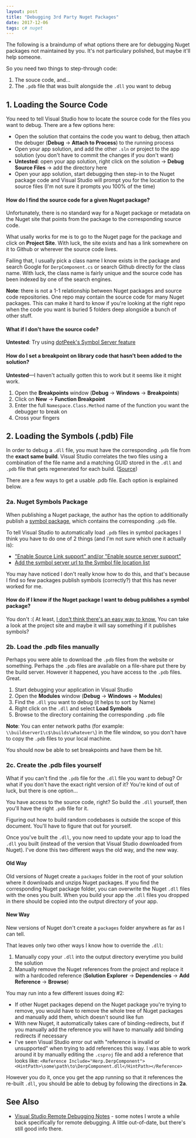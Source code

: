 ```yaml
---
layout: post
title: "Debugging 3rd Party Nuget Packages"
date: 2017-12-06
tags: c# nuget
---
```


The following is a braindump of what options there are for debugging Nuget
packages not maintained by you. It's not particulary polished, but maybe it'll
help someone.

So you need two things to step-through code:

1. The souce code, and...
2. The `.pdb` file that was built alongside the `.dll` you want to debug

## 1. Loading the Source Code

You need to tell Visual Studio how to locate the source code for the files you
want to debug. There are a few options here:

- Open the solution that contains the code you want to debug, then attach the
  debuger (__Debug__ → __Attach to Process__) to the running process
- Open your app solution, and add the other `.sln` or project to the app
  solution  (you don't have to commit the changes if you don't want)
- __Untested__: open your app solution, right click on the solution → __Debug
  Source Files__ → add the directory here
- Open your app solution, start debugging then step-in to the Nuget package
  code and Visual Studio will prompt you for the location to the source files
  (I'm not sure it prompts you 100% of the time)

#### How do I find the source code for a given Nuget package?

Unfortunately, there is no standard way for a Nuget package or metadata on the
Nuget site that points from the package to the corresponding source code.

What usally works for me is to go to the Nuget page for the package and click
on __Project Site__. With luck, the site exists and has a link somewhere on it
to Github or wherever the source code lives.

Failing that, I usually pick a class name I know exists in the package and
search Google for `DerpComponent.cs` or search Github directly for the class
name. With luck, the class name is fairly unique and the source code has been
indexed by one of the search engines.

__Note__: there is not a 1-1 relationship between Nuget packages and source
code repositories. One repo may contain the source code for many Nuget
packages. This can make it hard to know if you're looking at the right repo
when the code you want is buried 5 folders deep alongside a bunch of other
stuff.

#### What if I don't have the source code?

__Untested__: Try using [dotPeek's Symbol Server
feature](https://www.jetbrains.com/help/decompiler/Using_product_as_a_Symbol_Server.html)

#### How do I set a breakpoint on library code that hasn't been added to the solution?

__Untested__—I haven't actually gotten this to work but it seems like it might
work.

1. Open the __Breakpoints__ window (__Debug__ → __Windows__ → __Breakpoints__)
2. Click on __New__ → __Function Breakpoint__
3. Enter the full `Namespace.Class.Method` name of the function you want the
   debugger to break on
4. Cross your fingers

## 2. Loading the Symbols (.pdb) File

In order to debug a `.dll` file, you must have the corresponding `.pdb` file
from the __exact same build__. Visual Studio correlates the two files using a
combination of the file name and a matching GUID stored in the `.dll` and
`.pdb` file that gets regenerated for each build.
([Source](https://www.wintellect.com/pdb-files-what-every-developer-must-know/))

There are a few ways to get a usable .pdb file. Each option is explained below.

### 2a. Nuget Symbols Package

When publishing a Nuget package, the author has the option to additionally
publish a [symbol
package](https://docs.microsoft.com/en-us/nuget/create-packages/symbol-packages),
which contains the corresponding `.pdb` file.

To tell Visual Studio to automatically load `.pdb` files in symbol packages I
think you have to do one of 2 things (and I'm not sure which one it actually
is):

- ["Enable Source Link support" and/or "Enable source server support"](http://blog.ctaggart.com/2017/03/enable-source-link-support-announcing.html)
- [Add the symbol server url to the Symbol file location list](https://msdn.microsoft.com/en-us/library/ms241613.aspx)

You may have noticed I don't really know how to do this, and that's because I
find so few packages publish symbols (correctly?) that this has never worked
for me.

#### How do if I know if the Nuget package I want to debug publishes a symbol package?

You don't :( At least, [I don't think there's an easy way to
know.](https://stackoverflow.com/q/47680025/27581) You can take a look at the
project site and maybe it will say something if it publishes symbols?

### 2b. Load the .pdb files manually

Perhaps you were able to download the `.pdb` files from the website or
something. Perhaps the `.pdb` files are available on a file-share put there by
the build server. However it happened, you have access to the `.pdb` files. Great.

1. Start debugging your application in Visual Studio
2. Open the __Modules__ window (__Debug__ → __Windows__ → __Modules__)
3. Find the `.dll` you want to debug (it helps to sort by Name)
4. Right click on the `.dll` and select __Load Symbols__
5. Browse to the directory containing the corresponding `.pdb` file

__Note__: You can enter network paths (for example:
`\\buildserver1\c$\builds\whatever\`) in the file window, so you don't have to
copy the `.pdb` files to your local machine.

You should now be able to set breakpoints and have them be hit.

### 2c. Create the .pdb files yourself

What if you can't find the `.pdb` file for the `.dll` file you want to debug?
Or what if you don't have the exact right version of it? You're kind of out of
luck, but there is one option...

You have access to the source code, right? So build the `.dll` yourself, then
you'll have the right `.pdb` file for it.

Figuring out how to build random codebases is outside the scope of this
document. You'll have to figure that out for yourself.

Once you've built the `.dll`, you now need to update your app to load the
`.dll` you built (instead of the version that Visual Studio downloaded from
Nuget). I've done this two different ways the old way, and the new way.

#### Old Way

Old versions of Nuget create a `packages` folder in the root of your solution
where it downloads and unzips Nuget packages. If you find the corresponding
Nuget package folder, you can overwrite the Nuget `.dll` files with the ones
you built. When you build your app the `.dll` files you dropped in there should
be copied into the output directory of your app.

#### New Way

New versions of Nuget don't create a `packages` folder anywhere as far as I can
tell.

That leaves only two other ways I know how to override the `.dll`:

1. Manually copy your `.dll` into the output directory everytime you build the
   solution
2. Manually remove the Nuget references from the project and replace it with a
   hardcoded reference (__Solution Explorer__ → __Dependencies__ → __Add
   Reference__ → __Browse__)

You may run into a few different issues doing #2:

- If other Nuget packages depend on the Nuget package you're trying to remove,
  you would have to remove the whole tree of Nuget packages and manually add
  them, which doesn't sound like fun
- With new Nuget, it automatically takes care of binding-redirects, but if you
  manually add the reference you will have to manually add binding redirects if
  necessary
- I've seen Visual Studio error out with "reference is invalid or unsupported"
  when trying to add references this way. I was able to work around it by
  manually editing the `.csproj` file and add a reference that looks like:
  `<Reference
  Include="Herp.DerpComponent"><HintPath>\some\path\to\DerpComponent.dll</HintPath></Reference>`

However you do it, once you get the app running so that it references the
re-built `.dll`, you should be able to debug by following the directions in
__2a__.

## See Also

- [Visual Studio Remote Debugging
  Notes](https://gist.github.com/mkropat/5fc3cf7d9e83519ed98e) - some notes I
  wrote a while back specifically for remote debugging. A little out-of-date,
  but there's still good info there.
